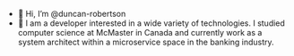 - 👋 Hi, I’m @duncan-robertson
- 👀 I am a developer interested in a wide variety of technologies. I studied computer science at McMaster in Canada and currently work as a system architect within a microservice space in the banking industry.

<!---
duncan-robertson/duncan-robertson is a ✨ special ✨ repository because its `README.md` (this file) appears on your GitHub profile.
You can click the Preview link to take a look at your changes.
--->
